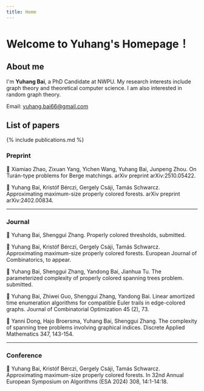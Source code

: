 ```yaml
---
title: Home
---
```



# Welcome to Yuhang's Homepage！

## About me

I'm **Yuhang Bai**, a PhD Candidate at NWPU. My research interests include graph theory and theoretical computer science. I am also interested in random graph theory.

Email: yuhang.bai66@gmail.com

## List of papers
{% include publications.md %}

### Preprint

📄 Xiamiao Zhao, Zixuan Yang, Yichen Wang, Yuhang Bai, Junpeng Zhou. On Turán-type problems for Berge matchings. arXiv preprint arXiv:2510.05422.

📄 Yuhang Bai, Kristóf Bérczi, Gergely Csáji, Tamás Schwarcz. Approximating maximum-size properly colored forests. arXiv preprint arXiv:2402.00834.

---

### Journal

📄 Yuhang Bai, Shenggui Zhang. Properly colored thresholds, submitted.

📄 Yuhang Bai, Kristóf Bérczi, Gergely Csáji, Tamás Schwarcz. Approximating maximum-size properly colored forests. European Journal of Combinatorics, to appear.

📄 Yuhang Bai, Shenggui Zhang, Yandong Bai, Jianhua Tu. The parameterized complexity of properly colored spanning trees problem. submitted.

📄 Yuhang Bai, Zhiwei Guo, Shenggui Zhang, Yandong Bai. Linear amortized time enumeration algorithms for compatible Euler trails in edge-colored graphs. Journal of Combinatorial Optimization 45 (2), 73.

📄 Yanni Dong, Hajo Broersma, Yuhang Bai, Shenggui Zhang. The complexity of spanning tree problems involving graphical indices. Discrete Applied Mathematics 347, 143-154.

---

### Conference

📄 Yuhang Bai, Kristóf Bérczi, Gergely Csáji, Tamás Schwarcz. Approximating maximum-size properly colored forests. In 32nd Annual European Symposium on Algorithms (ESA 2024) 308, 14:1-14:18.








